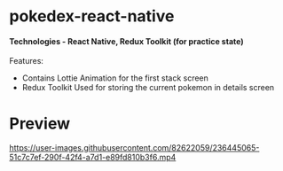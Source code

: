# pokedex-react-native

#### Technologies - React Native, Redux Toolkit (for practice state)

Features:
* Contains Lottie Animation for the first stack screen
* Redux Toolkit Used for storing the current pokemon in details screen

# Preview


https://user-images.githubusercontent.com/82622059/236445065-51c7c7ef-290f-42f4-a7d1-e89fd810b3f6.mp4

